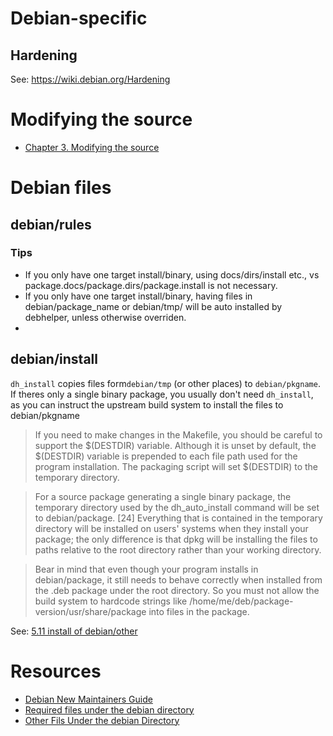 # Debian-specific

## Hardening

See: https://wiki.debian.org/Hardening

# Modifying the source

* [Chapter 3. Modifying the source](https://www.debian.org/doc/manuals/maint-guide/modify.en.html)

# Debian files

## debian/rules

### Tips

* If you only have one target install/binary, using docs/dirs/install etc., vs package.docs/package.dirs/package.install is not necessary.
* If you only have one target install/binary, having files in debian/package_name or debian/tmp/ will be auto installed by debhelper, unless otherwise overriden.
* 
## debian/install

`dh_install` copies files form`debian/tmp` (or other places) to `debian/pkgname`. If theres only a single binary package, you usually don't need `dh_install`, as you can instruct the upstream build system to install the files to debian/pkgname

>If you need to make changes in the Makefile, you should be careful to support the $(DESTDIR) variable. Although it is unset by default, the $(DESTDIR) variable is prepended to each file path used for the program installation. The packaging script will set $(DESTDIR) to the temporary directory.

>For a source package generating a single binary package, the temporary directory used by the dh_auto_install command will be set to debian/package. [24] Everything that is contained in the temporary directory will be installed on users' systems when they install your package; the only difference is that dpkg will be installing the files to paths relative to the root directory rather than your working directory.

>Bear in mind that even though your program installs in debian/package, it still needs to behave correctly when installed from the .deb package under the root directory. So you must not allow the build system to hardcode strings like /home/me/deb/package-version/usr/share/package into files in the package.

See: [5.11 install of debian/other](https://www.debian.org/doc/manuals/maint-guide/dother.en.html#install)

# Resources

* [Debian New Maintainers Guide](https://www.debian.org/doc/manuals/maint-guide/maint-guide.en.pdf)
* [Required files under the debian directory](https://www.debian.org/doc/manuals/maint-guide/dreq.en.html)
* [Other Fils Under the debian Directory](https://www.debian.org/doc/manuals/maint-guide/dother.en.html)
